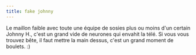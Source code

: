 ```yaml
---
title: fake johnny
---
```


Le maillon faible avec toute une équipe de sosies plus ou moins d'un certain
Johnny H., c'est un grand vide de neurones qui envahit la télé. Si vous vous
trouvez bête, il faut mettre la main dessus, c'est un grand moment de boulets.
:)

